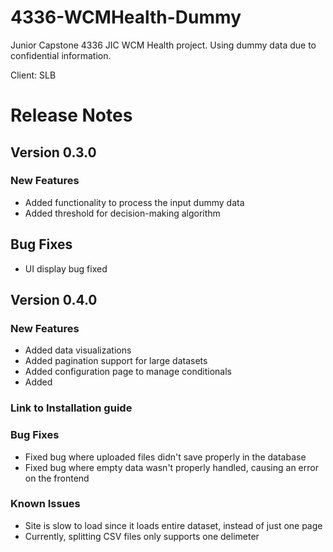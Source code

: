 # 4336-WCMHealth-Dummy

Junior Capstone 4336 JIC WCM Health project. Using dummy data due to confidential information.

Client: SLB

# Release Notes

## Version 0.3.0

### New Features 
- Added functionality to process the input dummy data 
- Added threshold for decision-making algorithm


## Bug Fixes
- UI display bug fixed 

## Version 0.4.0

### New Features 
- Added data visualizations
- Added pagination support for large datasets
- Added configuration page to manage conditionals
- Added 

### Link to Installation guide 

### Bug Fixes
- Fixed bug where uploaded files didn't save properly in the database
- Fixed bug where empty data wasn't properly handled, causing an error on the frontend

### Known Issues
- Site is slow to load since it loads entire dataset, instead of just one page
- Currently, splitting CSV files only supports one delimeter 
